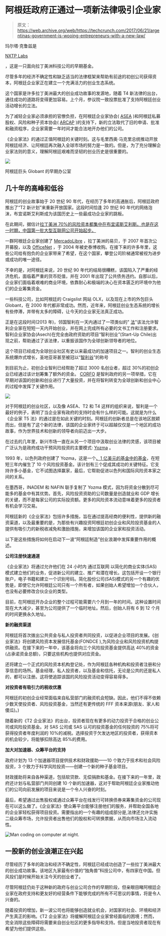 # 阿根廷政府正通过一项新法律吸引企业家 

> 原文：<https://web.archive.org/web/https://techcrunch.com/2017/06/21/argentinas-government-is-wooing-entrepreneurs-with-a-new-law/>

玛尔塔·克鲁兹是

[NXTP Labs](//web.archive.org/web/20221204182849/http://nxtplabs.com/)

，这是一只面向拉丁美洲科技公司的早期基金。

尽管多年的经济不确定性和缺乏适当的法律框架来帮助有前途的初创公司获得资本，阿根廷企业家正在建立一个充满活力的创业生态系统。

这个国家是许多拉丁美洲最大的创业成功故事的发源地，随着 T4 新法律的出台，通往成功的道路将变得更加容易。上个月，参议院一致投票批准了支持阿根廷创业活动增长的立法。

为了减轻企业家必须承担的官僚负担，在阿根廷企业家协会( [ASEA](https://web.archive.org/web/20221204182849/http://www.asea.com.ar/) )和阿根廷私募股权、风险和种子资本协会( [ARCAP](https://web.archive.org/web/20221204182849/http://www.arcap.org/) )的支持下，新的立法取代了旧的申请、批准和融资程序，企业家需要一年时间才能合法地开办他们的公司。

《企业家法》的通过正值阿根廷的关键时刻。这与毛里西奥·马克里总统推动开放阿根廷经济、让阿根廷再次融入全球市场的努力是一致的。但是，为了充分理解企业家法则的意义，理解阿根廷艰难而坚韧的创业历史是很重要的。

![](img/221dcbf8dc5ba1c6e0c31ff82da462c9.png)

阿根廷巨头 Globant 的早期办公室

## 几十年的高峰和低谷

阿根廷的创业故事始于 20 世纪 90 年代，在经历了多年的高通胀后，阿根廷政府推出了“T2 新计划”来重新开放国家。这段时间恰逢 20 世纪 90 年代的网络泡沫，布宜诺斯艾利斯成为该国历史上一些最成功企业家的跳板。

在此期间，据估计[拉丁美洲 70%的风险资本都集中在布宜诺斯艾利斯。也是在这一时期，中国第一批大型互联网公司开始起步。](https://web.archive.org/web/20221204182849/http://www.apertura.com/emprendedores/Se-realizara-el-primer-Venture-Capital-Forum-Argentina-20150819-0009.html)

一群阿根廷企业家创建了 [MercadoLibre](https://web.archive.org/web/20221204182849/https://seekingalpha.com/article/3978238-mercadolibre-tech-bubble-time-capsule) ，拉丁美洲的易贝，于 2007 年首次公开募股，以及 [OfficeNet](https://web.archive.org/web/20221204182849/http://endeavor.org/entrepreneurs/entrepreneur-to-entrepreneur-connections-egypts-sasco-group-and-officenet-co-founder-santiago-bilinkis/) ，于 2004 年被史泰博收购。在接下来的许多年里，这些公司给有抱负的企业家带来了希望，在这个国家，攀登公司阶梯通常被视为进步或成功的唯一途径。

不幸的是，对阿根廷来说，20 世纪 90 年代的结局很糟糕，该国陷入了严重的经济危机，面临着严重的货币贬值，并在 2001 年出现了公共债务违约。自那以后，企业家们面临着艰难的商业环境，依靠耐心和极端的决心在资本匮乏的环境中为他们的企业筹集资金。

一些科技公司，比如阿根廷的 Craigslist 网站 OLX，以及现在上市的外包巨头 Globant，在 2000 年代都非常成功。然而，近年来，阿根廷创业生态系统的增长有些停滞，并带有太多的障碍，让今天的企业家无法真正成功。

正是在这段时间(2013 年)，邻国智利在一天内通过了一项类似的" [法](https://web.archive.org/web/20221204182849/http://pulsosocial.com/en/2013/01/24/in-chile-its-now-possible-to-start-a-business-in-just-one-day/)"该法允许智利企业家在短短一天内开始创业，并在网上完成所有必要的文书工作和注册要求。智利企业家协会(Asech)在完全由政府资助的项目“智利创业”(Start-Up Chile)出现之前，帮助通过了该法律，以重振该国作为全球创新领导者的地位。

这个项目已经成为全球创业社区有史以来最成功的加速项目之一。智利的创业生态系统爆炸式增长，圣地亚哥甚至被冠以“[智利谷](https://web.archive.org/web/20221204182849/https://www.theguardian.com/small-business-network/2016/dec/22/chile-accelerator-startup-grants)”的称号

到目前为止，初创企业智利已经帮助了超过 3000 名创业者，超过 30%的初创企业已经通过该计划筹集了额外的资金。 [CORFO](https://web.archive.org/web/20221204182849/http://www.english.corfo.cl/) 是智利政府的另一项举措，它在早期对该国的创新和创业进行了大量投资，并在将智利转变为全球创新和创业中心的过程中发挥了关键作用。

![](img/4a74e871aad35b282225d41ce98e847e.png)

对于阿根廷的创业社区，以及像 ASEA、T2 和 T4 这样的组织来说，智利是一个最好的例子，表明了当企业家有政府的支持时会有什么样的可能。这就是为什么《企业家 T5 法》的通过是在如此关键的时刻。阿根廷的创新者总是在该地区脱颖而出，但是有了这个新的法律，该国的企业家终于可以超越仅仅是一个地区的成功故事，作为世界技术和创新的领导者向前迈出一大步。

在过去的几年里，新兴市场一直在从另一个项目中汲取创业法律的灵感，该项目被广泛认为是政府成功干预风险投资的主要模式: [Yozma](https://web.archive.org/web/20221204182849/https://www.crunchbase.com/organization/yozma-venture-capital) 。

1993 年，以色列政府创建了 Yozma，这是一个[、1 亿美元的基金中的基金](https://web.archive.org/web/20221204182849/http://business.financialpost.com/fp-comment/israels-yozma-an-example-for-canada)，在短短三年内催生了 10 个风险投资基金。该计划有三个促成其成功的关键特征。它支持许多小基金，它不试图选择赢家，最后，它帮助促进以色列和国际风险资本家之间的关系。

在墨西哥，INADEM 和 NAFIN 联手复制了 Yozma 模式，因为将资金分散到尽可能多的基金中有其优势。首先，风险投资资助的公司数量是创造就业和 GDP 增长的关键，而不是每家公司的实际投资额。更多的风险资本流动意味着更多的投资者有机会学习交易。

阿根廷新的《企业家法》包括许多措施，旨在通过提高经商的便利性，提供新的融资渠道，以及最重要的是，为那些有兴趣投资阿根廷初创企业和风险投资基金的人提供有吸引力的新税收减免和激励措施，来增加该国的企业家和投资活动。

以下是这些措施将如何在启动下一波“阿根廷制造”创业浪潮中发挥重要作用的概述。

**公司注册快速通道**

《企业家法》将通过允许他们在 24 小时内 通过互联网 以简化的商业实体(SAS)模式建立他们的业务，促进新公司的建立、推广和潜在增长。这包括开设一个银行账户，电子书籍和建立一个识别号码。简化股份公司(SAS)模式的另一个有趣的优势是，即使它允许阿根廷公司只有一个所有者，如果创始人希望增加一个合伙人，也没有必要修改合伙企业的类型。

目前，在阿根廷开办企业的整个过程可能需要六个月到一年的时间。这种设置时间现在大大减少，甚至为公司提供了一个临时地址。然后，创始人将有 6 到 12 个月的时间更换永久地址。

**新的融资渠道**

阿根廷将首次拨出公共资金与私人投资者共同投资，以促进企业项目的发展。《创业家法》将创建风险资本发展信托基金(FONDCE ),为风险企业和风险投资机构提供融资。在接下来的一年中，该基金将向三个风险投资基金提供高达 40%的资金(占承诺资金总额)，只要这些机构也提供对应资金。

还将建立一个正式的风险资本机构登记处，作为阿根廷各种机构和投资者注册和分享信息的场所。基金经理，私人投资者，以及基金和信托，无论是公共的还是私人的，都可以注册。这将使追踪该国的风险投资活动变得容易得多。

**对投资者有吸引力的税收优惠**

阿根廷的初创企业经常面临来自私营部门的融资机会短缺。因此，他们不得不依赖少数天使投资者、风险投资基金，当然还有更传统的 FFF 资本来源(朋友、家人和傻瓜)。)

随着新的《T2 企业家法》的出台，投资者现在有更多的动力投资于合格的创业公司或风险投资基金。对 SAS 公司或 SAS 认可的投资基金的任何投资的 75%将可获得投资者年度利润的 10%的减税。选择投资于欠发达地区的投资者，获得资本的机会较少，将能够扣除高达 85%的费用。

**加大对加速器、众筹平台的支持**

政府计划为 13 个加速器项目提供技术和财政援助——10 个致力于技术和社会风险投资，3 个致力于科学风险投资——创建一个新的种子基金项目。

财政援助将来自各种渠道，包括软贷款、无偿捐款和基金。在接下来的一年里，政府还计划与私营部门共同创建 10 个新的加速器，这对于帮助阿根廷企业家推动他们的公司向前发展的项目来说是一个令人兴奋的时刻。

最后，希望通过出售股权或通过众筹平台在线发行可转换债券来筹集资金的公司现在可以这么做了。《企业家法》使众筹平台能够注册他们的服务，并帮助全国各地的企业家轻松获得项目投资。需要指出的一个有趣的组成部分是,法律还允许实施二级众筹市场，允许投资者出售他们的股权和可转换票据，从而向市场注入流动性。

![Man coding on computer at night.](img/f1a85b62b6037f3bd41f54ecb3be6a9c.png)

## 一股新的创业浪潮正在兴起

尽管经历了多年的政治和经济不确定性，阿根廷已经成功创造了一些拉丁美洲最大的创业成功故事。该地区九家最有价值的“独角兽”科技公司中，有四家在中国。但风投们是时候开始关注今天的创业者了。

尽管阿根廷仍处于这种新的政府与创业公司合作的早期阶段，但亲眼目睹阿根廷企业家在政府支持和更友好的经营条件下能够完成的所有不可思议的事情，将是令人兴奋的。

随着投资的增加，新一波公司也将能够创造就业机会，对国家的社会、环境和经济产生真正的影响。《T2 企业家法》将缓解阿根廷企业家曾经面临的困境；然而，完全消除这些障碍将需要来自创业社区的更多指导和支持。但是当地投资者现在有希望为他们提供这些。
